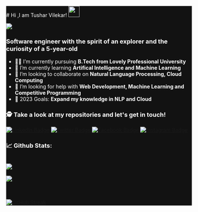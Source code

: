 

<div style="background-color:#121212">
<div style="color:#fff">
# Hi ,I am Tushar Vilekar! <img src="https://raw.githubusercontent.com/debdutgoswami/debdutgoswami/master/assets/gifs/Hi.gif" width="30px">
<br>

![](https://komarev.com/ghpvc/?username=Xplod4432&color=blue)<br>

### Software engineer with the spirit of an explorer and the curiosity of a 5-year-old <br>

- 👨‍🏭 I’m currently pursuing **B.Tech from Lovely Professional University** <br>
- 🏫 I’m currently learning **Artifical Intelligence and Machine Learning** <br>
- 🙌 I’m looking to collaborate on **Natural Language Processing, Cloud Computing** <br>
- 🤔 I’m looking for help with **Web Development, Machine Learning and Competitive Programming**<br>
- 🥅 2023 Goals: **Expand my knowledge in NLP and Cloud** <br>


### 🕵 Take a look at my repositories and let's get in touch!<br>


[![Linkedin Badge](https://img.shields.io/badge/-tusharvilekar-8556701b3-blue?style=flat-square&logo=Linkedin&logoColor=white&link=https://www.linkedin.com/in/tusharvilekar-8556701b3/)](https://www.linkedin.com/in/tusharvilekar-8556701b3/) 
[![Twitter Badge](https://img.shields.io/badge/-@@TVilekar-1ca0f1?style=flat-square&labelColor=1ca0f1&logo=twitter&logoColor=white&link=https://twitter.com/@TVilekar)](https://twitter.com/@TVilekar) 
[![Facebook Badge](https://img.shields.io/badge/-tushar.vilekar.5-3b5998?style=flat-square&labelColor=3b5998&logo=facebook&logoColor=white&link=https://www.facebook.com/tushar.vilekar.5)](https://www.facebook.com/tushar.vilekar.5) 
[![Instagram Badge](https://img.shields.io/badge/-@tushar_vilekar-E4405F?style=flat-square&logo=instagram&logoColor=white&link=https://www.instagram.com/tushar_vilekar)](https://www.instagram.com/tushar_vilekar) 


### 📈 Github Stats:


<br>
<a href="https://github.com/Xplod4432">
<img align="center" src="https://github-readme-stats.vercel.app/api?username=Xplod4432&show_icons=true&include_all_commits=true&theme=vision-friendly-dark&count_private=true">
</a>
<br><br>
<a href="https://github.com/remcohalman/github-readme-stats">
<img align="center" src="https://github-readme-stats.anuraghazra1.vercel.app/api/top-langs/?username=Xplod4432&layout=compact&theme=vision-friendly-dark" />
</a>
<br>
<br><br>

[![GitHub Streak](https://github-readme-streak-stats.herokuapp.com/?user=Xplod4432&theme=dark)](https://git.io/streak-stats)

</div>
</div>
